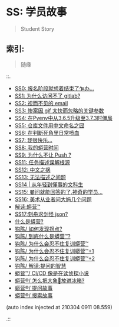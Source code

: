 # SS: 学员故事
> Student Story

## 索引:
> 随缘

::.

- [ SS0: 报名阶段就想着结束了乍办...](190713-SS0-after101camp.md)
- [ SS1: 为什么访问不了 gitlab?](190714-SS1-ie-err.md)
- [ SS2: 视而不见的 email](190724-SS2-email-and.md)
- [ SS3: 惨案因 gif 太快而忽略的关键参数](190811-SS3-gif-project-id.md)
- [ SS4: 在Pyenv中从3.6.5升级至3.7.3时僵局](190815-block-pyenv373.md)
- [ SS5: 仓库文件用中文命名之囧](190815-uri-anti-chinese.md)
- [ SS6: 在判断死角里日常喷血](190818-auto-list2str.md)
- [ SS7: 我很快乐...](190912-i-am-happy.md)
- [ SS8: 我的蟒营时间](190914-jy-time-story.md)
- [ SS9: 为什么不让 Push ?](190920-why-cant-push.md)
- [ SS11: 任务描述误解根源](191108-chaos-tasks.md)
- [ SS12: 中文之祸](191108-chinese-chaos.md)
- [ SS13: 无法描述之问题](191109-2py-chaos-ask.md)
- [ SS14 | 从年轻到懂事的文科生](191115-SS14-datetime-from-young-2grownup.md)
- [ SS15: 嘦问就能回答的了,神奇的学员...](191124-SS15-2py-py2-3-try.md)
- [ SS16: 美术从业者问大妈几个问题](191210-SS16-2py-dama-ask.md)
- [ 解读:蟒营™](191214-Shankai-4py-Whats101.md)
- [ SS17:刻舟求剑怪 json?](191220-SS17-3py-cannot-find-sword-openIssueCount.md)
- [ 什么是蟒营?](200414-Shankai-5py-Whats101.md)
- [ 钩陈/ 如何发现拐点?](200429-ZoomQuiet-OldTouch-how4humm.md)
- [ 钩陈/ 到底什么是蟒营™?](200429-ZoomQuiet-OldTouch-what101camp.md)
- [ 钩陈/ 为什么会忍不住复训蟒营™](200429-ZoomQuiet-OldTouch-why-re101camp.md)
- [ 钩陈/ 为什么会忍不住复训蟒营™+1](200429-ZoomQuiet-OldTouch-why-re101camp1.md)
- [ 钩陈/ 为什么会忍不住复训蟒营™+2](200429-ZoomQuiet-OldTouch-why-re101camp2.md)
- [ 钩陈/ 解读:提问的智慧](200503-ZoomQuiet-OldTouch-H2AQ.md)
- [ 蟒营™/ CI/CD 像是在读侦探小说](200527-ZoomQuiet-7py-cicd.md)
- [ 蟒营®/ 怎么把大象🐘放进冰箱?](200528-ZoomQuiet-7py-elephant.md)
- [ 蟒营®/ 提问故事](200831-12py-how2ask.md)
- [ 蟒营®/ 搜索故事](200831-12py-how2search.md)

(auto index injected at 210304 0911 08.559) 

.::


